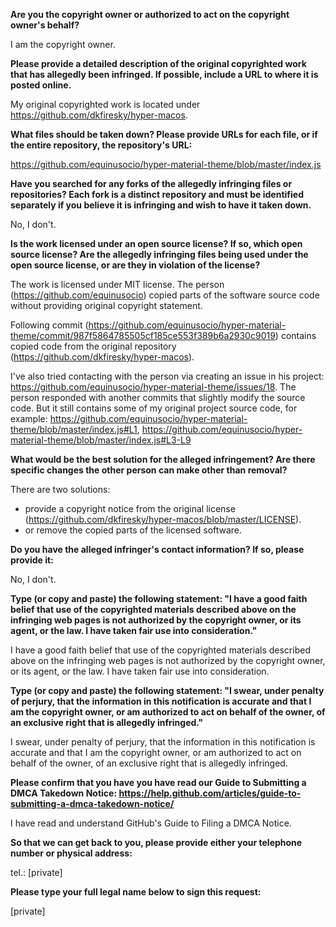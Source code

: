**Are you the copyright owner or authorized to act on the copyright owner's behalf?**

I am the copyright owner.

**Please provide a detailed description of the original copyrighted work that has allegedly been infringed. If possible, include a URL to where it is posted online.**

My original copyrighted work is located under https://github.com/dkfiresky/hyper-macos.

**What files should be taken down? Please provide URLs for each file, or if the entire repository, the repository's URL:**

https://github.com/equinusocio/hyper-material-theme/blob/master/index.js

**Have you searched for any forks of the allegedly infringing files or repositories? Each fork is a distinct repository and must be identified separately if you believe it is infringing and wish to have it taken down.**

No, I don't.

**Is the work licensed under an open source license? If so, which open source license? Are the allegedly infringing files being used under the open source license, or are they in violation of the license?**

The work is licensed under MIT license. The person (https://github.com/equinusocio) copied parts of the software source code without providing original copyright statement.

Following commit (https://github.com/equinusocio/hyper-material-theme/commit/987f5864785505cf185ce553f389b6a2930c9019) contains copied code from the original repository (https://github.com/dkfiresky/hyper-macos).

I've also tried contacting with the person via creating an issue in his project: https://github.com/equinusocio/hyper-material-theme/issues/18. The person responded with another commits that slightly modify the source code. But it still contains some of my original project source code, for example: https://github.com/equinusocio/hyper-material-theme/blob/master/index.js#L1, https://github.com/equinusocio/hyper-material-theme/blob/master/index.js#L3-L9

**What would be the best solution for the alleged infringement? Are there specific changes the other person can make other than removal?**

There are two solutions:
- provide a copyright notice from the original license (https://github.com/dkfiresky/hyper-macos/blob/master/LICENSE).
- or remove the copied parts of the licensed software.

**Do you have the alleged infringer's contact information? If so, please provide it:**

No, I don't.

**Type (or copy and paste) the following statement: "I have a good faith belief that use of the copyrighted materials described above on the infringing web pages is not authorized by the copyright owner, or its agent, or the law. I have taken fair use into consideration."**

I have a good faith belief that use of the copyrighted materials described above on the infringing web pages is not authorized by the copyright owner, or its agent, or the law. I have taken fair use into consideration.

**Type (or copy and paste) the following statement: "I swear, under penalty of perjury, that the information in this notification is accurate and that I am the copyright owner, or am authorized to act on behalf of the owner, of an exclusive right that is allegedly infringed."**

I swear, under penalty of perjury, that the information in this notification is accurate and that I am the copyright owner, or am authorized to act on behalf of the owner, of an exclusive right that is allegedly infringed.

**Please confirm that you have you have read our Guide to Submitting a DMCA Takedown Notice: https://help.github.com/articles/guide-to-submitting-a-dmca-takedown-notice/**

I have read and understand GitHub's Guide to Filing a DMCA Notice.

**So that we can get back to you, please provide either your telephone number or physical address:**

tel.: [private]  

**Please type your full legal name below to sign this request:**

[private]  
